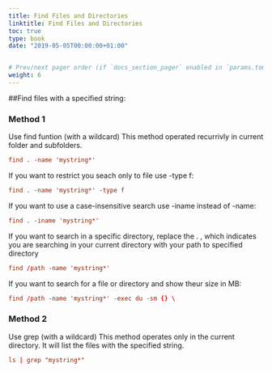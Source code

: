 ```yaml
---
title: Find Files and Directories
linktitle: Find Files and Directories
toc: true
type: book
date: "2019-05-05T00:00:00+01:00"


# Prev/next pager order (if `docs_section_pager` enabled in `params.toml`)
weight: 6
---
```


##Find files with a specified string: 
### Method 1
Use find funtion (with a wildcard)
This method operated recurrivly in current folder and subfolders.
```toml
find . -name 'mystring*'
```
If you want to restrict you seach only to file use -type f:
```toml
find . -name 'mystring*' -type f
```
If you want to use a case-insensitive search use -iname instead of -name:
```toml
find . -iname 'mystring*'
```
If you want to search in a specific directory, replace the . , which indicates you are searching in your current directory with your path to specified directory
```toml
find /path -name 'mystring*'
```
If you want to search for a file or directory and show theur size in MB:
```toml
find /path -name 'mystring*' -exec du -sm {} \
```
### Method 2
Use grep (with a wildcard)
This method operates only in the current directory. It will list the files with the specified string.
```toml
ls | grep "mystring*"
```